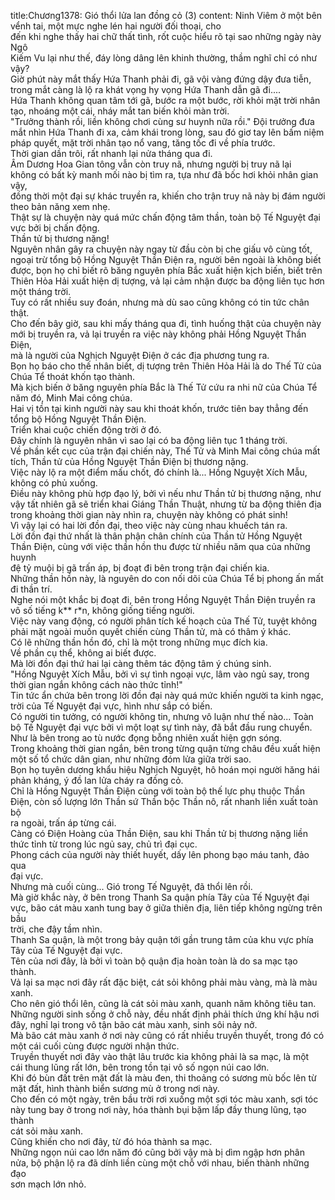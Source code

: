 title:Chương1378: Gió thổi lửa lan đồng cỏ (3)
content:
Ninh Viêm ở một bên vểnh tai, một mực nghe lén hai người đối thoại, cho<br>đến khi nghe thấy hai chữ thất tình, rốt cuộc hiểu rõ tại sao những ngày này Ngô<br>Kiếm Vu lại như thế, đáy lòng dâng lên khinh thường, thầm nghĩ chỉ có như<br>vậy?<br>Giờ phút này mắt thấy Hứa Thanh phải đi, gã vội vàng đứng dậy đưa tiễn,<br>trong mắt càng là lộ ra khát vọng hy vọng Hứa Thanh dẫn gã đi....<br>Hứa Thanh không quan tâm tới gã, bước ra một bước, rời khỏi mặt trời nhân<br>tạo, nhoáng một cái, nháy mắt tan biến khỏi màn trời.<br>"Trưởng thành rồi, liền không chơi cùng sư huynh nữa rồi." Đội trưởng đưa<br>mắt nhìn Hứa Thanh đi xa, cảm khái trong lòng, sau đó giơ tay lên bấm niệm<br>pháp quyết, mặt trời nhân tạo nổ vang, tăng tốc đi về phía trước.<br>Thời gian dần trôi, rất nhanh lại nửa tháng qua đi.<br>Âm Dương Hoa Gian tông vẫn còn truy nã, nhưng người bị truy nã lại<br>không có bất kỳ manh mối nào bị tìm ra, tựa như đã bốc hơi khỏi nhân gian vậy,<br>đồng thời một đại sự khác truyền ra, khiến cho trận truy nã này bị đám người<br>theo bản năng xem nhẹ.<br>Thật sự là chuyện này quá mức chấn động tâm thần, toàn bộ Tế Nguyệt đại<br>vực bởi bị chấn động.<br>Thần tử bị thương nặng!<br>Nguyên nhân gây ra chuyện này ngay từ đầu còn bị che giấu vô cùng tốt,<br>ngoại trừ tổng bộ Hồng Nguyệt Thần Điện ra, người bên ngoài là không biết<br>được, bọn họ chỉ biết rõ băng nguyên phía Bắc xuất hiện kịch biến, biết trên<br>Thiên Hỏa Hải xuất hiện dị tượng, vả lại cảm nhận được ba động liên tục hơn<br>một tháng trời.<br>Tuy có rất nhiều suy đoán, nhưng mà dù sao cũng không có tin tức chân<br>thật.<br>Cho đến bây giờ, sau khi mấy tháng qua đi, tình huống thật của chuyện này<br>mới bị truyền ra, vả lại truyền ra việc này không phải Hồng Nguyệt Thần Điện,<br>mà là người của Nghịch Nguyệt Điện ở các địa phương tung ra.<br>Bọn họ báo cho thế nhân biết, dị tượng trên Thiên Hỏa Hải là do Thế Tử của<br>Chúa Tể thoát khốn tạo thành.<br>Mà kịch biến ở băng nguyên phía Bắc là Thế Tử cứu ra nhi nữ của Chúa Tể<br>năm đó, Minh Mai công chúa.<br>Hai vị tồn tại kinh người này sau khi thoát khốn, trước tiên bay thẳng đến<br>tổng bộ Hồng Nguyệt Thần Điện.<br>Triển khai cuộc chiến động trời ở đó.<br>Đây chính là nguyên nhân vì sao lại có ba động liên tục 1 tháng trời.<br>Về phần kết cục của trận đại chiến này, Thế Tử và Minh Mai công chúa mất<br>tích, Thần tử của Hồng Nguyệt Thần Điện bị thương nặng.<br>Việc này lộ ra một điểm mấu chốt, đó chính là... Hồng Nguyệt Xích Mẫu,<br>không có phủ xuống.<br>Điều này không phù hợp đạo lý, bởi vì nếu như Thần tử bị thương nặng, như<br>vậy tất nhiên gã sẽ triển khai Giáng Thần Thuật, nhưng từ ba động thiên địa<br>trong khoảng thời gian này nhìn ra, chuyện này không có phát sinh!<br>Vì vậy lại có hai lời đồn đại, theo việc này cùng nhau khuếch tán ra.<br>Lời đồn đại thứ nhất là thân phận chân chính của Thần tử Hồng Nguyệt<br>Thần Điện, cùng với việc thần hồn thu được từ nhiều năm qua của những huynh<br>đệ tỷ muội bị gã trấn áp, bị đoạt đi bên trong trận đại chiến kia.<br>Những thần hồn này, là nguyên do con nối dõi của Chúa Tể bị phong ấn mất<br>đi thần trí.<br>Nghe nói một khắc bị đoạt đi, bên trong Hồng Nguyệt Thần Điện truyền ra<br>vô số tiếng k** r*n, không giống tiếng người.<br>Việc này vang động, có người phân tích kế hoạch của Thế Tử, tuyệt không<br>phải mặt ngoài muốn quyết chiến cùng Thần tử, mà có thâm ý khác.<br>Có lẽ những thần hồn đó, chỉ là một trong những mục đích kia.<br>Về phần cụ thể, không ai biết được.<br>Mà lời đồn đại thứ hai lại càng thêm tác động tâm ý chúng sinh.<br>"Hồng Nguyệt Xích Mẫu, bởi vì sự tình ngoại vực, lâm vào ngủ say, trong<br>thời gian ngắn không cách nào thức tỉnh!"<br>Tin tức ẩn chứa bên trong lời đồn đại này quá mức khiến người ta kinh ngạc,<br>trời của Tế Nguyệt đại vực, hình như sắp có biến.<br>Có người tin tưởng, có người không tin, nhưng vô luận như thế nào... Toàn<br>bộ Tế Nguyệt đại vực bởi vì một loạt sự tình này, đã bắt đầu rung chuyển.<br>Như là bên trong ao tù nước đọng bỗng nhiên xuất hiện gợn sóng.<br>Trong khoảng thời gian ngắn, bên trong từng quận từng châu đều xuất hiện<br>một số tổ chức dân gian, như những đóm lửa giữa trời sao.<br>Bọn họ tuyên dương khẩu hiệu Nghịch Nguyệt, hô hoán mọi người hăng hái<br>phản kháng, ý đồ lan lửa cháy ra đồng cỏ.<br>Chỉ là Hồng Nguyệt Thần Điện cùng với toàn bộ thế lực phụ thuộc Thần<br>Điện, còn số lượng lớn Thần sứ Thần bộc Thần nô, rất nhanh liền xuất toàn bộ<br>ra ngoài, trấn áp từng cái.<br>Càng có Điện Hoàng của Thần Điện, sau khi Thần tử bị thương nặng liền<br>thức tỉnh từ trong lúc ngủ say, chủ trì đại cục.<br>Phong cách của người này thiết huyết, dấy lên phong bạo máu tanh, đảo qua<br>đại vực.<br>Nhưng mà cuối cùng... Gió trong Tế Nguyệt, đã thổi lên rồi.<br>Mà giờ khắc này, ở bên trong Thanh Sa quận phía Tây của Tế Nguyệt đại<br>vực, bão cát màu xanh tung bay ở giữa thiên địa, liên tiếp không ngừng trên bầu<br>trời, che đậy tầm nhìn.<br>Thanh Sa quận, là một trong bảy quận tới gần trung tâm của khu vực phía<br>Tây của Tế Nguyệt đại vực.<br>Tên của nơi đây, là bởi vì toàn bộ quận địa hoàn toàn là do sa mạc tạo thành.<br>Vả lại sa mạc nơi đây rất đặc biệt, cát sỏi không phải màu vàng, mà là màu<br>xanh.<br>Cho nên gió thổi lên, cũng là cát sỏi màu xanh, quanh năm không tiêu tan.<br>Những người sinh sống ở chỗ này, đều nhất định phải thích ứng khí hậu nơi<br>đây, nghỉ lại trong vô tận bão cát màu xanh, sinh sôi nảy nở.<br>Mà bão cát màu xanh ở nơi này cũng có rất nhiều truyền thuyết, trong đó có<br>một cái cuối cùng được người nhận thức.<br>Truyền thuyết nơi đây vào thật lâu trước kia không phải là sa mạc, là một<br>cái thung lũng rất lớn, bên trong tồn tại vô số ngọn núi cao lớn.<br>Khi đó bùn đất trên mặt đất là màu đen, thi thoảng có sương mù bốc lên từ<br>mặt đất, hình thành biển sương mù ở trong nơi này.<br>Cho đến có một ngày, trên bầu trời rơi xuống một sợi tóc màu xanh, sợi tóc<br>này tung bay ở trong nơi này, hóa thành bụi bặm lấp đầy thung lũng, tạo thành<br>cát sỏi màu xanh.<br>Cũng khiến cho nơi đây, từ đó hóa thành sa mạc.<br>Những ngọn núi cao lớn năm đó cũng bởi vậy mà bị dìm ngập hơn phân<br>nửa, bộ phận lộ ra đã dính liền cùng một chỗ với nhau, biến thành những đạo<br>sơn mạch lớn nhỏ.